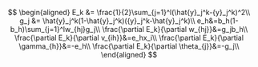 $$
\begin{aligned}
E_k &= \frac{1}{2}\sum_{j=1}^l(\hat{y}_j^k-{y}_j^k)^2\\
g_j &= \hat{y}_j^k(1-\hat{y}_j^k)({y}_j^k-\hat{y}_j^k)\\
e_h&=b_h(1-b_h)\sum_{j=1}^lw_{hj}g_j\\
\frac{\partial E_k}{\partial w_{hj}}&=g_jb_h\\
\frac{\partial E_k}{\partial v_{ih}}&=e_hx_i\\
\frac{\partial E_k}{\partial \gamma_{h}}&=-e_h\\
\frac{\partial E_k}{\partial \theta_{j}}&=-g_j\\
\end{aligned}
$$

